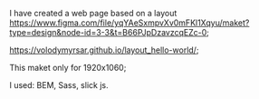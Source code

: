 I have created a web page based on a layout https://www.figma.com/file/yqYAeSxmpvXv0mFKl1Xqyu/maket?type=design&node-id=3-3&t=B66PJpDzavzcqEZc-0;

https://volodymyrsar.github.io/layout_hello-world/;

This maket only for 1920x1060;

I used: BEM, Sass, slick js.

